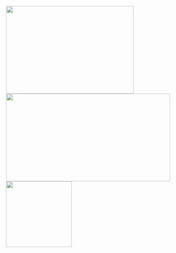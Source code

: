   <div>
    <div>
      <img src="https://github-readme-stats.vercel.app/api/top-langs/?username=whjin&layout=compact" width="350"
        height="240" />
      <img src="https://github-readme-stats.vercel.app/api?username=whjin&theme=radical&show_icons=true" width="450"
        height="240" />
    </div>
    <img src="https://github-profile-trophy.vercel.app/?username=whjin&theme=flat&column=7" height="180"
      align="center" />
  </div>